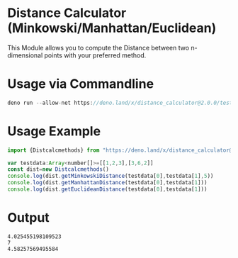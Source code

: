 # Distance Calculator (Minkowski/Manhattan/Euclidean)
This Module allows you to compute the Distance between two n-dimensional points with your preferred method.

# Usage via Commandline
```js
deno run --allow-net https://deno.land/x/distance_calculator@2.0.0/test.ts  //or newer version
```
# Usage Example
```js
import {Distcalcmethods} from "https://deno.land/x/distance_calculator@2.0.0/mod.ts" //or newer version

var testdata:Array<number[]>=[[1,2,3],[3,6,2]]
const dist=new Distcalcmethods()
console.log(dist.getMinkowskiDistance(testdata[0],testdata[1],5))
console.log(dist.getManhattanDistance(testdata[0],testdata[1]))
console.log(dist.getEuclideanDistance(testdata[0],testdata[1]))
```
# Output
```
4.025455198109523
7
4.58257569495584
```

